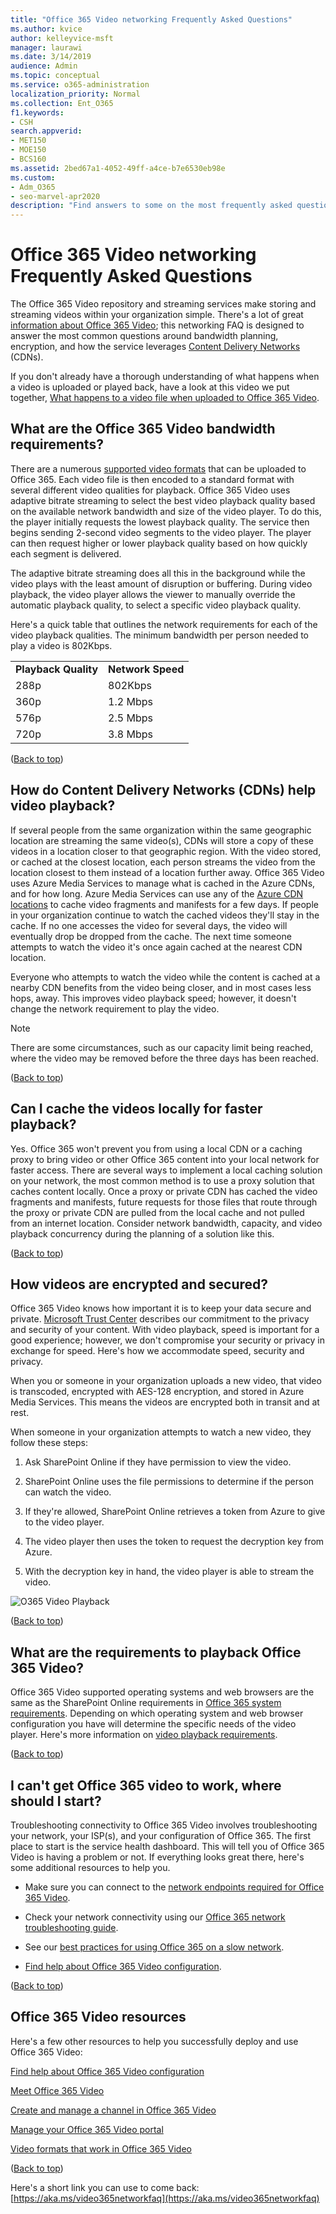 ```yaml
---
title: "Office 365 Video networking Frequently Asked Questions"
ms.author: kvice
author: kelleyvice-msft
manager: laurawi
ms.date: 3/14/2019
audience: Admin
ms.topic: conceptual
ms.service: o365-administration
localization_priority: Normal
ms.collection: Ent_O365
f1.keywords:
- CSH
search.appverid:
- MET150
- MOE150
- BCS160
ms.assetid: 2bed67a1-4052-49ff-a4ce-b7e6530eb98e
ms.custom:
- Adm_O365
- seo-marvel-apr2020
description: "Find answers to some on the most frequently asked questions around bandwidth planning, encryption, & how the service leverages Content Delivery Networks (CDNs)."
---
```


# Office 365 Video networking Frequently Asked Questions

The Office 365 Video repository and streaming services make storing and streaming videos within your organization simple. There's a lot of great [information about Office 365 Video](https://support.office.com/article/Find-help-about-Office-365-Video-b435f99a-f47e-4ebd-a946-f5c965844f50); this networking FAQ is designed to answer the most common questions around bandwidth planning, encryption, and how the service leverages [Content Delivery Networks](content-delivery-networks.md) (CDNs).
  
If you don't already have a thorough understanding of what happens when a video is uploaded or played back, have a look at this video we put together, [What happens to a video file when uploaded to Office 365 Video](https://www.youtube.com/watch?v=HXSZ0jYBKlM).
  
## What are the Office 365 Video bandwidth requirements?

There are a numerous [supported video formats](https://support.office.com/article/dd1af01c-fd8e-4640-b17b-93ee02b9b817) that can be uploaded to Office 365. Each video file is then encoded to a standard format with several different video qualities for playback. Office 365 Video uses adaptive bitrate streaming to select the best video playback quality based on the available network bandwidth and size of the video player. To do this, the player initially requests the lowest playback quality. The service then begins sending 2-second video segments to the video player. The player can then request higher or lower playback quality based on how quickly each segment is delivered.
  
The adaptive bitrate streaming does all this in the background while the video plays with the least amount of disruption or buffering. During video playback, the video player allows the viewer to manually override the automatic playback quality, to select a specific video playback quality.
  
Here's a quick table that outlines the network requirements for each of the video playback qualities. The minimum bandwidth per person needed to play a video is 802Kbps.
  
|||
|:-----|:-----|
|**Playback Quality** <br/> |**Network Speed** <br/> |
|288p  <br/> |802Kbps  <br/> |
|360p  <br/> |1.2 Mbps  <br/> |
|576p  <br/> |2.5 Mbps  <br/> |
|720p  <br/> |3.8 Mbps  <br/> |

([Back to top](office-365-video-networking-faq.md))
  
## How do Content Delivery Networks (CDNs) help video playback?

If several people from the same organization within the same geographic location are streaming the same video(s), CDNs will store a copy of these videos in a location closer to that geographic region. With the video stored, or cached at the closest location, each person streams the video from the location closest to them instead of a location further away. Office 365 Video uses Azure Media Services to manage what is cached in the Azure CDNs, and for how long. Azure Media Services can use any of the [Azure CDN locations](https://azure.microsoft.com/documentation/articles/cdn-pop-locations/) to cache video fragments and manifests for a few days. If people in your organization continue to watch the cached videos they'll stay in the cache. If no one accesses the video for several days, the video will eventually drop be dropped from the cache. The next time someone attempts to watch the video it's once again cached at the nearest CDN location.
  
Everyone who attempts to watch the video while the content is cached at a nearby CDN benefits from the video being closer, and in most cases less hops, away. This improves video playback speed; however, it doesn't change the network requirement to play the video.
  
> [!NOTE]
> There are some circumstances, such as our capacity limit being reached, where the video may be removed before the three days has been reached.
  
([Back to top](office-365-video-networking-faq.md))
  
## Can I cache the videos locally for faster playback?

Yes. Office 365 won't prevent you from using a local CDN or a caching proxy to bring video or other Office 365 content into your local network for faster access. There are several ways to implement a local caching solution on your network, the most common method is to use a proxy solution that caches content locally. Once a proxy or private CDN has cached the video fragments and manifests, future requests for those files that route through the proxy or private CDN are pulled from the local cache and not pulled from an internet location. Consider network bandwidth, capacity, and video playback concurrency during the planning of a solution like this.
  
([Back to top](office-365-video-networking-faq.md))
  
## How videos are encrypted and secured?

Office 365 Video knows how important it is to keep your data secure and private. [Microsoft Trust Center](https://products.office.com/business/office-365-trust-center-welcome) describes our commitment to the privacy and security of your content. With video playback, speed is important for a good experience; however, we don't compromise your security or privacy in exchange for speed. Here's how we accommodate speed, security and privacy.
  
When you or someone in your organization uploads a new video, that video is transcoded, encrypted with AES-128 encryption, and stored in Azure Media Services. This means the videos are encrypted both in transit and at rest.
  
When someone in your organization attempts to watch a new video, they follow these steps:
  
1. Ask SharePoint Online if they have permission to view the video.

2. SharePoint Online uses the file permissions to determine if the person can watch the video.

3. If they're allowed, SharePoint Online retrieves a token from Azure to give to the video player.

4. The video player then uses the token to request the decryption key from Azure.

5. With the decryption key in hand, the video player is able to stream the video.

![O365 Video Playback](media/9d3c6e76-151d-48a3-a30e-ba8dd07db0b7.png)
  
([Back to top](office-365-video-networking-faq.md))
  
## What are the requirements to playback Office 365 Video?

Office 365 Video supported operating systems and web browsers are the same as the SharePoint Online requirements in [Office 365 system requirements](https://support.office.com/article/Office-365-system-requirements-719254c0-2671-4648-9c84-c6a3d4f3be45). Depending on which operating system and web browser configuration you have will determine the specific needs of the video player. Here's more information on [video playback requirements](https://support.office.com/article/ca1cc1a9-a615-46e1-b6a3-40dbd99939a6).
  
([Back to top](office-365-video-networking-faq.md))
  
## I can't get Office 365 video to work, where should I start?

Troubleshooting connectivity to Office 365 Video involves troubleshooting your network, your ISP(s), and your configuration of Office 365. The first place to start is the service health dashboard. This will tell you of Office 365 Video is having a problem or not. If everything looks great there, here's some additional resources to help you.
  
- Make sure you can connect to the [network endpoints required for Office 365 Video](https://support.office.com/article/Office-365-URLs-and-IP-address-ranges-8548a211-3fe7-47cb-abb1-355ea5aa88a2).

- Check your network connectivity using our [Office 365 network troubleshooting guide](https://support.office.com/article/Office-365-performance-tuning-and-troubleshooting-Admin-and-IT-Pro-1492cb94-bd62-43e6-b8d0-2a61ed88ebae).

- See our [best practices for using Office 365 on a slow network](https://support.office.com/article/Best-practices-for-using-Office-365-on-a-slow-network-fd16c8d2-4799-4c39-8fd7-045f06640166).

- [Find help about Office 365 Video configuration](https://support.office.com/article/Find-help-about-Office-365-Video-b435f99a-f47e-4ebd-a946-f5c965844f50).

([Back to top](office-365-video-networking-faq.md))
  
## Office 365 Video resources

Here's a few other resources to help you successfully deploy and use Office 365 Video:
  
[Find help about Office 365 Video configuration](https://support.office.com/article/Find-help-about-Office-365-Video-b435f99a-f47e-4ebd-a946-f5c965844f50)
  
[Meet Office 365 Video](https://support.office.com/article/Meet-Office-365-Video-ca1cc1a9-a615-46e1-b6a3-40dbd99939a6)
  
[Create and manage a channel in Office 365 Video](https://support.office.com/article/Create-and-manage-a-channel-in-Office-365-Video-1fede4cc-13c0-435a-b585-e7fbf1c83bb2)
  
[Manage your Office 365 Video portal](https://support.office.com/article/Manage-your-Office-365-Video-portal-c059465b-eba9-44e1-b8c7-8ff7793ff5da)
  
[Video formats that work in Office 365 Video](https://support.office.com/article/Video-formats-that-work-in-Office-365-Video-dd1af01c-fd8e-4640-b17b-93ee02b9b817)
  
([Back to top](office-365-video-networking-faq.md))
  
Here's a short link you can use to come back: [https://aka.ms/video365networkfaq](https://aka.ms/video365networkfaq)

